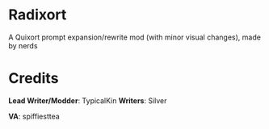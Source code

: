 # Radixort
 A Quixort prompt expansion/rewrite mod (with minor visual changes), made by nerds

# Credits

**Lead Writer/Modder**: TypicalKin
**Writers**: Silver

**VA**: spiffiesttea
